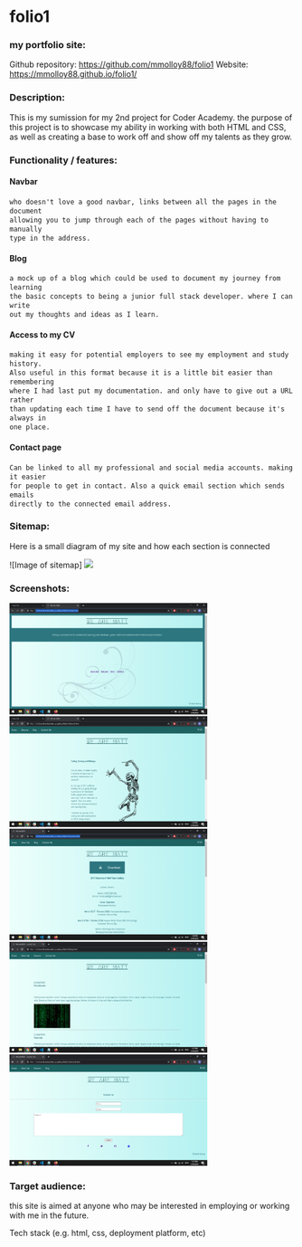 # folio1
### my portfolio site:

Github repository: https://github.com/mmolloy88/folio1
Website: https://mmolloy88.github.io/folio1/

### Description:

This is my sumission for my 2nd project for Coder Academy. the purpose of this 
project is to showcase my ability in working with both HTML and CSS, as well as 
creating a base to work off and show off my talents as they grow.


### Functionality / features:

#### Navbar
    who doesn't love a good navbar, links between all the pages in the document 
    allowing you to jump through each of the pages without having to manually 
    type in the address.

#### Blog
    a mock up of a blog which could be used to document my journey from learning 
    the basic concepts to being a junior full stack developer. where I can write 
    out my thoughts and ideas as I learn.

#### Access to my CV
    making it easy for potential employers to see my employment and study history. 
    Also useful in this format because it is a little bit easier than remembering 
    where I had last put my documentation. and only have to give out a URL rather 
    than updating each time I have to send off the document because it's always in 
    one place.

#### Contact page
    Can be linked to all my professional and social media accounts. making it easier 
    for people to get in contact. Also a quick email section which sends emails 
    directly to the connected email address.


### Sitemap:

Here is a small diagram of my site and how each section is connected 

![Image of sitemap]
<img src="./docs/draw_sitemap">

### Screenshots:

<img src="./docs/screenshot1.png" width="350px"/>

<img src="./docs/screenshot2.png" width="350px"/>

<img src="./docs/screenshot3.png" width="350px"/>

<img src="./docs/screenshot4.png" width="350px"/>

<img src="./docs/screenshot5.png" width="350px"/>

### Target audience:

this site is aimed at anyone who may be interested in employing or working 
with me in the future.


Tech stack (e.g. html, css, deployment platform, etc)